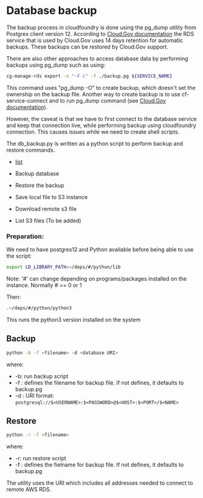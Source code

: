 # Database backup

The backup process in cloudfoundry is done using the pg_dump utility from Postgres client 
version 12. According to [Cloud.Gov documentation](https://cloud.gov/docs/services/relational-database/#backups) 
the RDS service that is used by Cloud.Gov uses 14 days retention for automatic backups. These backups can be restored by 
Cloud.Gov support.

There are also other approaches to access database data by performing backups using 
pg_dump such as using: 
```bash
cg-manage-rds export -o "-F c" -f ./backup.pg ${SERVICE_NAME}
```

This command uses "pg_dump -O" to create backup, which doesn't set the ownership on the backup 
file.
Another way to create backup is to use cf-service-connect and to run pg_dump command
(see [Cloud.Gov documentation](https://cloud.gov/docs/services/relational-database/#using-cf-service-connect-plugin)). 

However, the caveat is that we have to first connect to the database service and keep that 
connection live, while performing backup using cloudfoundry connection. This causes issues 
while we need to create shell scripts.

The db_backup.py is written as a python script to perform backup and restore commands.

+ [list](./README.md#lkjlk)

+ Backup database 
+ Restore the backup 
+ Save local file to S3 instance 
+ Download remote s3 file 
+ List S3 files (To be added)

### Preparation: 
We need to have postgres12 and Python available before being able to use the script: 
```bash
export LD_LIBRARY_PATH=~/deps/#/python/lib
```
Note: '#' can change depending on programs/packages installed on the instance. Normally # == 0 or 1

Then:
```bash
.~/deps/#/python/python3
```
This runs the python3 version installed on the system	


## Backup
```bash
python -b -f <filename> -d <database URI>
```
where:
+ -b: run backup script
+ -f <filename>: defines the filename for backup file. If not defines, it defaults to backup.pg
+ -d <database URI>: URI format: ```postgresql://$<USERNAME>:$<PASSWORD>@$<HOST>:$<PORT>/$<NAME>```

## Restore
```bash
python -r -f <filename>
```
where:
+ -r: run restore script
+ -f <filename>: defines the fielname for backup file. If not defines, it defaults to backup.pg

The utility uses the URI which includes all addresses needed to connect to remote AWS RDS.
